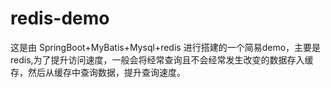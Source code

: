 # redis-demo
这是由 SpringBoot+MyBatis+Mysql+redis  进行搭建的一个简易demo，主要是redis,为了提升访问速度，一般会将经常查询且不会经常发生改变的数据存入缓存，然后从缓存中查询数据，提升查询速度。
